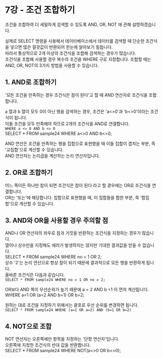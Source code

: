 # 7강 - 조건 조합하기
조건을 조합하여 더 세밀하게 검색할 수 있도록 AND, OR, NOT 에 관해 설명하겠습니다.  
  
실제로 SELECT 명령을 사용해서 데이터베이스에서 데이터를 검색할 때 단순한 조건식을 넣으면 많은 결괏값이 반환되어 한눈에 알아보기 힘듭니다.  
따라서 통상적으로 2개 이상의 조건식을 조합해 검색하는 경우가 많습니다.  
조건식을 조합해 사용할 경우 복수의 조건을 WHERE 구로 지정합니다. 조합할 때는 AND, OR, NOT의 3가지 방법을 사용할 수 있습니다.  
  
## 1. AND로 조합하기
'모든 조건을 만족하는 경우 조건식은 참이 된다'고 할 때 AND 연산자로 조건식을 조합합니다.  
  
a 열과 b 열이 모두 0이 아닌 행을 검색하는 경우, 조건은 'a<>0'과 'b<>0'이라는 조건식이 됩니다.  
이들 조건을 모두 만족해야 하므로 2개의 조건식을 AND로 연결합니다.  
`WHERE a <> 0 AND b <> 0`  
SELECT * FROM sample24 WHERE a<>0 AND b<>0;  
  
AND 연산은 조건을 만족하는 행을 집합으로 표현했을 때 이들 집합이 겹치는 부분, 즉 '교집합'으로 계산할 수 있습니다.  
AND 연산자는 논리곱을 계산하는 논리 연산자입니다.  
  
## 2. OR로 조합하기
어느 쪽이든 하나만 참이 되면 조건식은 참이 된다 라고 할 경우에는 OR로 조건식을 연결합니다.  
OR는 '또는'에 해당합니다. 집합으로 표현했을 때, 이 집합들을 합한 부분, 즉 '합집합'으로 계산할 수 있습니다.  
  
## 3. AND와 OR을 사용할 경우 주의할 점  
AND나 OR 연산자의 좌우로 참과 거짓을 반환하는 조건식을 지정하는 경우가 많습니다.  
열이나 상수만을 지정해도 에러가 발생하지는 않지만 기대한 결과값을 얻을 수 없습니다.  
SELECT * FROM sample24 WHERE no = 1 OR 2;  
상수 '2'는 논리 연산으로 항상 참이 되기 때문에 결과적으로 모든 행을 반환하게 됩니다.  
올바른 조건식은 다음과 같습니다.  
`SELECT * FROM sample24 WHERE no = 1 OR no = 2;`  
  
OR보다 AND 쪽이 우선순위가 높기 때문에 a = 2 AND b =1 이 먼저 계산됩니다.  
WHERE a=1 OR (a=2 AND b=1) OR b=2;  
  
원하는 대로 조건을 지정하기 위해서는 괄호로 우선 순위를 변경하면 됩니다.  
`SELECT * FROM sample24 WHEHE (a=1 OR a=2) AND (b=1 OR b=2)`  
  
## 4. NOT으로 조합  
NOT 연산자는 오른쪽에만 항목을 지정하는 '단항 연산자'입니다.  
오른쪽에 지정한 조건식의 반대 값을 반환합니다.  
SELECT * FROM sample24 WHERE NOT(a<>0 OR b<>0);  




